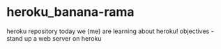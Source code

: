 # heroku_banana-rama
heroku repository
today we (me) are learning about heroku!
objectives - stand up a web server on heroku 
